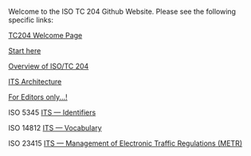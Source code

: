 Welcome to the ISO TC 204 Github Website. Please see the following specific links:

[TC204 Welcome Page](tc204.md)

[Start here](start.md)

[Overview of ISO/TC 204](tc204.md)

[ITS Architecture](its-architecture.md)

[For Editors only...!](editors-landing-page.md)

ISO 5345 [ITS — Identifiers](https://iso-tc204.github.io/iso5345/)

ISO 14812 [ITS — Vocabulary](https://iso-tc204.github.io/iso14812/)

ISO 23415 [ITS — Management of Electronic Traffic Regulations (METR)](https://iso-tc204.github.io/iso24315/)
